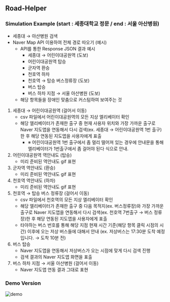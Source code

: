 ## Road-Helper
### Simulation Example (start : 세종대학교 정문 / end : 서울 아산병원)
  - 세종대 → 아산병원 검색
  - Naver Map API 이용하여 전체 경로 따오기 (예시)
      - API를 통한 Response JSON 결과 예시
          - 세종대 → 어린이대공원역 (도보)
          - 어린이대공원역 탑승
          - 군자역 환승
          - 천호역 하차
          - 천호역 → 탑승 버스정류장 (도보)
          - 버스 탑승
          - 버스 하차 지점 → 서울 아산병원 (도보)
      - 해당 항목들을 장애인 맞춤으로 커스텀하여 보여주는 것
  1. 세종대 → 어린이대공원역 (걸어서 이동)
      - csv 파일에서 어린이대공원역의 모든 지상 엘리베이터 확인
      - 해당 엘리베이터가 존재한 출구 중 현재 사용자 위치와 가장 가까운 출구로 Naver 지도앱을 연동해서 다시 검색(ex. 세종대 → 어린이대공원역 1번 출구)한 후 해당 연동된 지도앱을 사용자에게 표출
          - ※ 어린이대공원역 1번 출구에서 좀 멀리 떨어져 있는 경우에 안내문을 통해 엘리베이터가 1번출구에서 좀 걸어야 된다 식으로 안내.
  2. 어린이대공원역 역안내도 (탑승)
      - 미리 준비된 역안내도 gif 표현
  3. 군자역 역안내도 (환승)
      - 미리 준비된 역안내도 gif 표현
  4. 천호역 역안내도 (하차)
      - 미리 준비된 역안내도 gif 표현
  5. 천호역 → 탑승 버스 정류장 (걸어서 이동)
      - csv 파일에서 천호역의 모든 지상 엘리베이터 확인
      - 해당 엘리베이터가 존재한 출구 중 다음 목적지(ex. 버스정류장)와 가장 가까운 출구로 Naver 지도앱을 연동해서 다시 검색(ex. 천호역 7번출구 → 버스 정류장)한 후 해당 연동된 지도앱을 사용자에게 표출
      - 타야하는 버스 번호를 통해 해당 지점 현재 시간 기준(해당 항목 클릭 시점의 시간) 이후에 오는 저상 버스들에 대해서 안내 (ex. 저상버스는 17:30분 도착 예정입니다. → 도착 10분 전)
  6. 버스 탑승
      - Naver 지도앱을 연동해서 저상버스가 오는 시점에 맞게 다시 검색 진행
      - 검색 결과의 Naver 지도앱 화면을 표출
  7. 버스 하차 지점 → 서울 아산병원 (걸어서 이동)
      - Naver 지도앱 연동 결과 그대로 표현
### Demo Version  
  ![demo](https://user-images.githubusercontent.com/72644713/202788552-4c347e9b-d5cc-499c-a372-e7a57f85e128.png)

